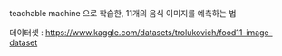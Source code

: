 teachable machine 으로 학습한, 11개의 음식 이미지를 예측하는 법

데이터셋 : https://www.kaggle.com/datasets/trolukovich/food11-image-dataset
